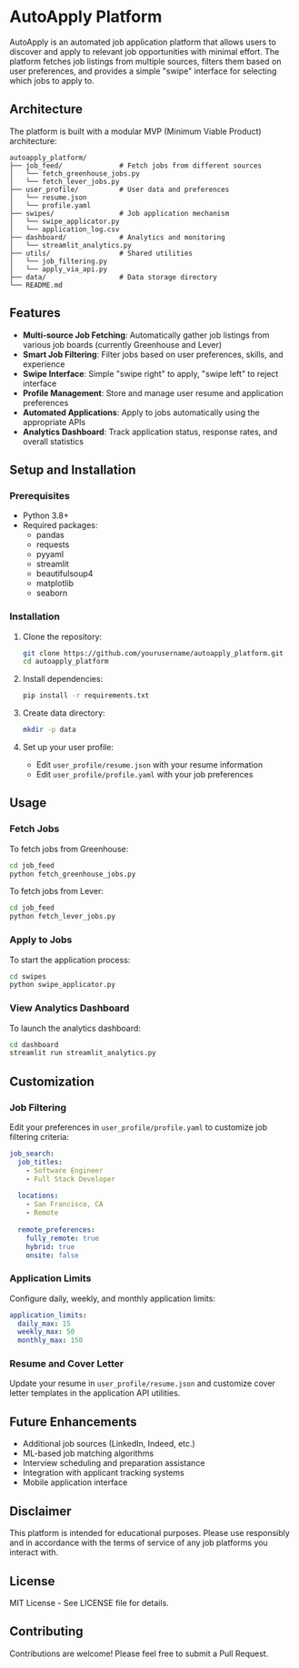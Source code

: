 # AutoApply Platform

AutoApply is an automated job application platform that allows users to discover and apply to relevant job opportunities with minimal effort. The platform fetches job listings from multiple sources, filters them based on user preferences, and provides a simple "swipe" interface for selecting which jobs to apply to.

## Architecture

The platform is built with a modular MVP (Minimum Viable Product) architecture:

```
autoapply_platform/
├── job_feed/              # Fetch jobs from different sources
│   └── fetch_greenhouse_jobs.py
│   └── fetch_lever_jobs.py
├── user_profile/          # User data and preferences
│   └── resume.json
│   └── profile.yaml
├── swipes/                # Job application mechanism
│   └── swipe_applicator.py
│   └── application_log.csv
├── dashboard/             # Analytics and monitoring
│   └── streamlit_analytics.py
├── utils/                 # Shared utilities
│   └── job_filtering.py
│   └── apply_via_api.py
├── data/                  # Data storage directory
└── README.md
```

## Features

- **Multi-source Job Fetching**: Automatically gather job listings from various job boards (currently Greenhouse and Lever)
- **Smart Job Filtering**: Filter jobs based on user preferences, skills, and experience
- **Swipe Interface**: Simple "swipe right" to apply, "swipe left" to reject interface
- **Profile Management**: Store and manage user resume and application preferences
- **Automated Applications**: Apply to jobs automatically using the appropriate APIs
- **Analytics Dashboard**: Track application status, response rates, and overall statistics

## Setup and Installation

### Prerequisites

- Python 3.8+
- Required packages:
  - pandas
  - requests
  - pyyaml
  - streamlit
  - beautifulsoup4
  - matplotlib
  - seaborn

### Installation

1. Clone the repository:
   ```bash
   git clone https://github.com/yourusername/autoapply_platform.git
   cd autoapply_platform
   ```

2. Install dependencies:
   ```bash
   pip install -r requirements.txt
   ```

3. Create data directory:
   ```bash
   mkdir -p data
   ```

4. Set up your user profile:
   - Edit `user_profile/resume.json` with your resume information
   - Edit `user_profile/profile.yaml` with your job preferences

## Usage

### Fetch Jobs

To fetch jobs from Greenhouse:

```bash
cd job_feed
python fetch_greenhouse_jobs.py
```

To fetch jobs from Lever:

```bash
cd job_feed
python fetch_lever_jobs.py
```

### Apply to Jobs

To start the application process:

```bash
cd swipes
python swipe_applicator.py
```

### View Analytics Dashboard

To launch the analytics dashboard:

```bash
cd dashboard
streamlit run streamlit_analytics.py
```

## Customization

### Job Filtering

Edit your preferences in `user_profile/profile.yaml` to customize job filtering criteria:

```yaml
job_search:
  job_titles:
    - Software Engineer
    - Full Stack Developer
  
  locations:
    - San Francisco, CA
    - Remote
  
  remote_preferences:
    fully_remote: true
    hybrid: true
    onsite: false
```

### Application Limits

Configure daily, weekly, and monthly application limits:

```yaml
application_limits:
  daily_max: 15
  weekly_max: 50
  monthly_max: 150
```

### Resume and Cover Letter

Update your resume in `user_profile/resume.json` and customize cover letter templates in the application API utilities.

## Future Enhancements

- Additional job sources (LinkedIn, Indeed, etc.)
- ML-based job matching algorithms
- Interview scheduling and preparation assistance
- Integration with applicant tracking systems
- Mobile application interface

## Disclaimer

This platform is intended for educational purposes. Please use responsibly and in accordance with the terms of service of any job platforms you interact with.

## License

MIT License - See LICENSE file for details.

## Contributing

Contributions are welcome! Please feel free to submit a Pull Request.
